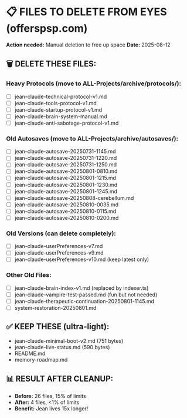 # 📋 FILES TO DELETE FROM EYES (offerspsp.com)
**Action needed:** Manual deletion to free up space
**Date:** 2025-08-12

## 🗑️ DELETE THESE FILES:

### Heavy Protocols (move to ALL-Projects/archive/protocols/):
- [ ] jean-claude-technical-protocol-v1.md
- [ ] jean-claude-tools-protocol-v1.md  
- [ ] jean-claude-startup-protocol-v1.md
- [ ] jean-claude-brain-system-manual.md
- [ ] jean-claude-anti-sabotage-protocol-v1.md

### Old Autosaves (move to ALL-Projects/archive/autosaves/):
- [ ] jean-claude-autosave-20250731-1145.md
- [ ] jean-claude-autosave-20250731-1220.md
- [ ] jean-claude-autosave-20250731-1250.md
- [ ] jean-claude-autosave-20250801-0810.md
- [ ] jean-claude-autosave-20250801-1215.md
- [ ] jean-claude-autosave-20250801-1230.md
- [ ] jean-claude-autosave-20250801-1245.md
- [ ] jean-claude-autosave-20250808-cerebellum.md
- [ ] jean-claude-autosave-20250810-0035.md
- [ ] jean-claude-autosave-20250810-0115.md
- [ ] jean-claude-autosave-20250810-0200.md

### Old Versions (can delete completely):
- [ ] jean-claude-userPreferences-v7.md
- [ ] jean-claude-userPreferences-v9.md
- [ ] jean-claude-userPreferences-v10.md (keep latest only)

### Other Old Files:
- [ ] jean-claude-brain-index-v1.md (replaced by indexer.ts)
- [ ] jean-claude-vampire-test-passed.md (fun but not needed)
- [ ] jean-claude-therapeutic-continuation-20250801-1145.md
- [ ] system-restoration-20250801.md

## ✅ KEEP THESE (ultra-light):
- jean-claude-minimal-boot-v2.md (751 bytes)
- jean-claude-live-status.md (590 bytes)
- README.md
- memory-roadmap.md

## 📊 RESULT AFTER CLEANUP:
- **Before:** 26 files, 15% of limits
- **After:** 4 files, <1% of limits
- **Benefit:** Jean lives 15x longer!